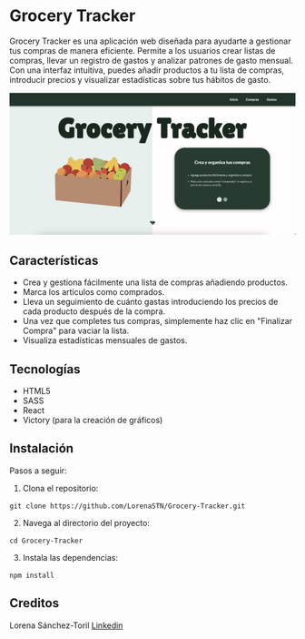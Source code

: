 # Grocery Tracker

Grocery Tracker es una aplicación web diseñada para ayudarte a gestionar tus compras de manera eficiente. Permite a los usuarios crear listas de compras, llevar un registro de gastos y analizar patrones de gasto mensual. Con una interfaz intuitiva, puedes añadir productos a tu lista de compras, introducir precios y visualizar estadísticas sobre tus hábitos de gasto.

![](/src/images/captura.png)

## Características

- Crea y gestiona fácilmente una lista de compras añadiendo productos.
- Marca los artículos como comprados.
- Lleva un seguimiento de cuánto gastas introduciendo los precios de cada producto después de la compra.
- Una vez que completes tus compras, simplemente haz clic en "Finalizar Compra" para vaciar la lista.
- Visualiza estadísticas mensuales de gastos.

## Tecnologías

- HTML5
- SASS
- React
- Victory (para la creación de gráficos)

## Instalación

Pasos a seguir:

1. Clona el repositorio:
```
git clone https://github.com/LorenaSTN/Grocery-Tracker.git
```

2. Navega al directorio del proyecto:
```
cd Grocery-Tracker
```

3. Instala las dependencias:
```
npm install
```

## Creditos 

Lorena Sánchez-Toril
[Linkedin](https://www.linkedin.com/in/lorena-sancheztoril/)
